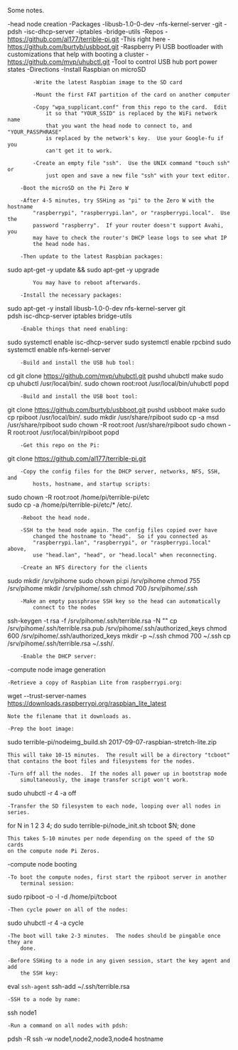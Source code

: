 Some notes.

-head node creation
	-Packages
		-libusb-1.0-0-dev
		-nfs-kernel-server
		-git
		-pdsh
		-isc-dhcp-server
		-iptables
		-bridge-utils
	-Repos
		-https://github.com/al177/terrible-pi.git
			-This right here
		-https://github.com/burtyb/usbboot.git
			-Raspberry Pi USB bootloader with customizations that help with
				booting a cluster
		-https://github.com/mvp/uhubctl.git
			-Tool to control USB hub port power states
	-Directions
		-Install Raspbian on microSD
		
			-Write the latest Raspbian image to the SD card
		
			-Mount the first FAT partition of the card on another computer
		
			-Copy "wpa_supplicant.conf" from this repo to the card.  Edit
				it so that "YOUR_SSID" is replaced by the WiFi network name
				that you want the head node to connect to, and "YOUR_PASSPHRASE"
				is replaced by the network's key.  Use your Google-fu if you
				can't get it to work.
		
			-Create an empty file "ssh".  Use the UNIX command "touch ssh" or
				just open and save a new file "ssh" with your text editor.
		
		-Boot the microSD on the Pi Zero W
		
		-After 4-5 minutes, try SSHing as "pi" to the Zero W with the hostname
			"raspberrypi", "raspberrypi.lan", or "raspberrypi.local".  Use the
			password "raspberry".  If your router doesn't support Avahi, you
			may have to check the router's DHCP lease logs to see what IP
			the head node has.
		
		-Then update to the latest Raspbian packages:

sudo apt-get -y update && sudo apt-get -y upgrade
			
			You may have to reboot afterwards.

		-Install the necessary packages:
			
sudo apt-get -y install libusb-1.0-0-dev nfs-kernel-server git \
pdsh isc-dhcp-server iptables bridge-utils

		-Enable things that need enabling:

sudo systemctl enable isc-dhcp-server
sudo systemctl enable rpcbind
sudo systemctl enable nfs-kernel-server

		-Build and install the USB hub tool:

cd
git clone https://github.com/mvp/uhubctl.git
pushd uhubctl
make
sudo cp uhubctl /usr/local/bin/.
sudo chown root:root /usr/local/bin/uhubctl
popd

		-Build and install the USB boot tool:
	
git clone https://github.com/burtyb/usbboot.git
pushd usbboot
make
sudo cp rpiboot /usr/local/bin/.
sudo mkdir /usr/share/rpiboot
sudo cp -a msd /usr/share/rpiboot
sudo chown -R root:root /usr/share/rpiboot
sudo chown -R root:root /usr/local/bin/rpiboot
popd

		-Get this repo on the Pi:

git clone https://github.com/al177/terrible-pi.git

		-Copy the config files for the DHCP server, networks, NFS, SSH, and
			hosts, hostname, and startup scripts:

sudo chown -R root:root /home/pi/terrible-pi/etc			
sudo cp -a /home/pi/terrible-pi/etc/* /etc/.

		-Reboot the head node.

		-SSH to the head node again. The config files copied over have
			changed the hostname to "head".  So if you connected as
			"raspberrypi.lan", "raspberrypi", or "raspberrypi.local" above,
			use "head.lan", "head", or "head.local" when reconnecting.

		-Create an NFS directory for the clients

sudo mkdir /srv/pihome
sudo chown pi:pi /srv/pihome
chmod 755 /srv/pihome
mkdir /srv/pihome/.ssh
chmod 700 /srv/pihome/.ssh

		-Make an empty passphrase SSH key so the head can automatically
			connect to the nodes

ssh-keygen -t rsa -f /srv/pihome/.ssh/terrible.rsa -N ""
cp /srv/pihome/.ssh/terrible.rsa.pub /srv/pihome/.ssh/authorized_keys
chmod 600 /srv/pihome/.ssh/authorized_keys
mkdir -p ~/.ssh
chmod 700 ~/.ssh
cp /srv/pihome/.ssh/terrible.rsa ~/.ssh/.


		-Enable the DHCP server:


-compute node image generation
		
	-Retrieve a copy of Raspbian Lite from raspberrypi.org:

wget --trust-server-names https://downloads.raspberrypi.org/raspbian_lite_latest

	Note the filename that it downloads as.

	-Prep the boot image:

sudo terrible-pi/nodeimg_build.sh 2017-09-07-raspbian-stretch-lite.zip

	This will take 10-15 minutes.  The result will be a directory "tcboot"
	that contains the boot files and filesystems for the nodes.

	-Turn off all the nodes.  If the nodes all power up in bootstrap mode
		simultaneously, the image transfer script won't work.

sudo uhubctl -r 4 -a off

	-Transfer the SD filesystem to each node, looping over all nodes in series.

for N in 1 2 3 4; do sudo terrible-pi/node_init.sh tcboot $N; done

	This takes 5-10 minutes per node depending on the speed of the SD cards
	on the compute node Pi Zeros.

-compute node booting

	-To boot the compute nodes, first start the rpiboot server in another
		terminal session:

sudo rpiboot -o -l -d /home/pi/tcboot

	-Then cycle power on all of the nodes:

sudo uhubctl -r 4 -a cycle

	-The boot will take 2-3 minutes.  The nodes should be pingable once they are
		done.  

	-Before SSHing to a node in any given session, start the key agent and add
		the SSH key:

eval `ssh-agent`
ssh-add ~/.ssh/terrible.rsa


	-SSH to a node by name:

ssh node1


	-Run a command on all nodes with pdsh:

pdsh -R ssh -w node1,node2,node3,node4 hostname
